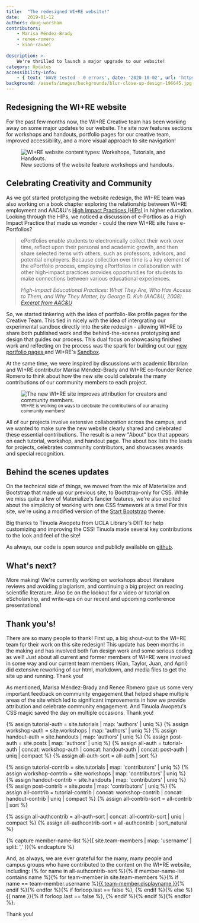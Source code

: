 ```yaml
---
title:  "The redesigned WI+RE website!"
date:   2019-01-12
authors: doug-worsham
contributors:
    - Marisa Méndez-Brady
    - renee-romero
    - kian-ravaei
    
description: >-
    We're thrilled to launch a major upgrade to our website!
category: Updates
accessibility-info:
    - { text: 'WAVE tested - 0 errors', date: '2020-10-02', url: 'https://wave.webaim.org/' }
background: /assets/images/backgrounds/blur-close-up-design-196645.jpg
---
```


## Redesigning the WI+RE website

For the past few months now, the WI+RE Creative team has been working away on some major updates to our website. The site now features sections for workshops and handouts, portfolio pages for our creative team, improved accessibility, and a more visual approach to site navigation!

<figure class="figure border border-primary shadow">
  <img src="{{ '/assets/images/wire-site-content-types.jpg' | relative_url }}" class="figure-img img-fluid rounded" alt="WI+RE website content types: Workshops, Tutorials, and Handouts.">
  <figcaption class="figure-caption text-right">New sections of the website feature workshops and handouts.</figcaption>
</figure>

<h2 class="mt-3">Celebrating Creativity and Community</h2>

As we got started prototyping the website redesign, the WI+RE team was also working on a book chapter exploring the relationship between WI+RE employment and AAC&U's <a href="https://www.aacu.org/resources/high-impact-practices" target="_blank">High Impact Practices (HIPs)</a> in higher education. Looking through the HIPs, we noticed a discussion of e-Portlios as a High Impact Practice that made us wonder - could the new WI+RE site have e-Portfolios?

<blockquote class="blockquote border border-primary shadow">
  <p class="mb-0 px-5">ePortfolios enable students to electronically collect their work over time, reflect upon their personal and academic growth, and then share selected items with others, such as professors, advisors, and potential employers. Because collection over time is a key element of the ePortfolio process, employing ePortfolios in collaboration with other high-impact practices provides opportunities for students to make connections between various educational experiences.</p>
  <footer class="blockquote-footer mt-0 text-right px-5"><cite title="Source Title">High-Impact Educational Practices: What They Are, Who Has Access to Them, and Why They Matter, by George D. Kuh (AAC&U, 2008). <a href="https://www.aacu.org/sites/default/files/files/LEAP/hip_tables.pdf" target="_blank">Excerpt from AAC&amp;U</a></cite></footer>
</blockquote>

So, we started tinkering with the idea of portfolio-like profile pages for the Creative Team. This tied in nicely with the idea of intergrating our experimental sandbox directly into the site redesign - allowing WI+RE to share both published work and the behind-the-scenes prototyping and design that guides our process. This dual focus on showcasing finished work and relfecting on the process was the spark for building out our <a href="{{ '/about/creative-team' | relative_url }}" target="_blank">new portfolio pages </a> and WI+RE's <a href="{{ '/sandbox' | relative_url }}" target="_blank">Sandbox</a>.

At the same time, we were inspired by discussions with academic librarian and WI+RE contributor Marisa Méndez-Brady and WI+RE co-founder Renee Romero to think about how the new site could celebrate the many contributions of our community members to each project. 

<div class="col-12 col-sm-12 col-md-6 col-xl-4 float-right">
<figure class="figure border border-primary shadow">
  <img src="{{ '/assets/images/wire-site-about-tutorial.jpg' | relative_url }}" class="figure-img img-fluid rounded" alt="The new WI+RE site improves attribution for creators and community members.">
  <figcaption class="figure-caption text-right"><small>WI+RE is working on ways to celebrate the contributions of our amazing community members!</small></figcaption>
</figure>
</div>

All of our projects involve extensive collaboration across the campus, and we wanted to make sure the new website clearly shared and celebrated these essential contributions. The result is a new "About" box that appears on each tutorial, workshop, and handout page. The about box lists the leads for projects, celebrates community contributors, and showcases awards and special recognition.

<h2 class="mt-3">Behind the scenes updates</h2>

On the technical side of things, we moved from the mix of Materialize and Bootstrap that made up our previous site, to Bootstrap-only for CSS. While we miss quite a few of Materialize's fancier features, we're also excited about the simplicity of working with one CSS framework at a time! For this site, we're using a modified version of the <a href="https://github.com/BlackrockDigital/startbootstrap-clean-blog-jekyll" target="_blank">Start Bootstrap</a> theme.

Big thanks to Tinuola Awopetu from UCLA Library's DIIT for help customizing and improving the CSS! Tinuola made several key contributions to the look and feel of the site!

As always, our code is open source and publicly available on [github](https://github.com/uclalibrary/research-tips).

<h2 class="mt-3">What's next?</h2>
More making! We're currently working on workshops about literature reviews and avoiding plagiarism, and continuing a big project on reading scientific literature. Also be on the lookout for a video or tutorial on eScholarship, and write-ups on our recent and upcoming conference presentations!

<h2 class="mt-3">Thank you's!</h2>

There are so many people to thank! First up, a big shout-out to the WI+RE team for their work on this site redesign! This update has been months in the making and has involved both  fun design work and some serious coding as well! Just about all current and former members of WI+RE were involved in some way and our current team members (Kian, Taylor, Juan, and April) did extensive reworking of our html, markdown, and media files to get the site up and running. Thank you!

As mentioned, Marisa Méndez-Brady and Renee Romero gave us some very important feedback on community engagement that helped shape multiple areas of the site which led to significant improvements in how we provide attribution and celebrate community engagement. And Tinuola Awopetu's CSS magic saved the day on multiple occasions. Thank you!

<!-- collect authors -->
{% assign tutorial-auth = site.tutorials | map: 'authors' | uniq %}
{% assign workshop-auth = site.workshops | map: 'authors' | uniq  %}
{% assign handout-auth = site.handouts | map: 'authors' | uniq %}
{% assign post-auth = site.posts | map: 'authors' | uniq %}
{% assign all-auth = tutorial-auth | concat: workshop-auth | concat: handout-auth | concat: post-auth | uniq | compact %}
{%  assign all-auth-sort = all-auth | sort %}
<!-- collect contributors -->
{% assign tutorial-contrib = site.tutorials | map: 'contributors' | uniq %}
{% assign workshop-contrib = site.workshops | map: 'contributors' | uniq  %}
{% assign handout-contrib = site.handouts | map: 'contributors' | uniq %}
{% assign post-contrib = site.posts | map: 'contributors' | uniq %}
{% assign all-contrib = tutorial-contrib | concat: workshop-contrib | concat: handout-contrib | uniq | compact %}
{%  assign all-contrib-sort = all-contrib | sort %}
<!-- concat and uniq auth and contrib -->
{% assign all-authcontrib = all-auth-sort | concat: all-contrib-sort | uniq | compact %}
{% assign all-authcontrib-sort = all-authcontrib | sort_natural %}
<!-- auth and contrib with profile links -->
<!-- this captures the list of team member names from site.team-members -->
{% capture member-name-list %}{{ site.team-members | map: 'username' | split: ',' }}{% endcapture %}

And, as always, we are ever grateful for the many, many people and campus groups who have contributed to the content on the WI+RE website, including: {% for name in all-authcontrib-sort %}{% if member-name-list contains name %}{% for team-member in site.team-members %}{% if name == team-member.username %}<a href="{{ team-member.title | slugify | prepend: '/about/creative-team/' | absolute_url }}">{{ team-member.displayname }}</a>{% endif %}{% endfor %}{% if forloop.last == false %}, {% endif %}{% else %}{{ name }}{% if forloop.last == false %}, {% endif %}{% endif %}{% endfor %}.

Thank you!


